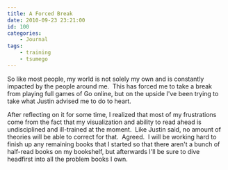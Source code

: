 ```yaml
---
title: A Forced Break
date: 2010-09-23 23:21:00
id: 100
categories:
	- Journal
tags:
	- training
	- tsumego
---
```


So like most people, my world is not solely my own and is constantly impacted by the people around me.  This has forced me to take a break from playing full games of Go online, but on the upside I've been trying to take what Justin advised me to do to heart.

After reflecting on it for some time, I realized that most of my frustrations come from the fact that my visualization and ability to read ahead is undisciplined and ill-trained at the moment.  Like Justin said, no amount of theories will be able to correct for that.  Agreed.  I will be working hard to finish up any remaining books that I started so that there aren't a bunch of half-read books on my bookshelf, but afterwards I'll be sure to dive headfirst into all the problem books I own.